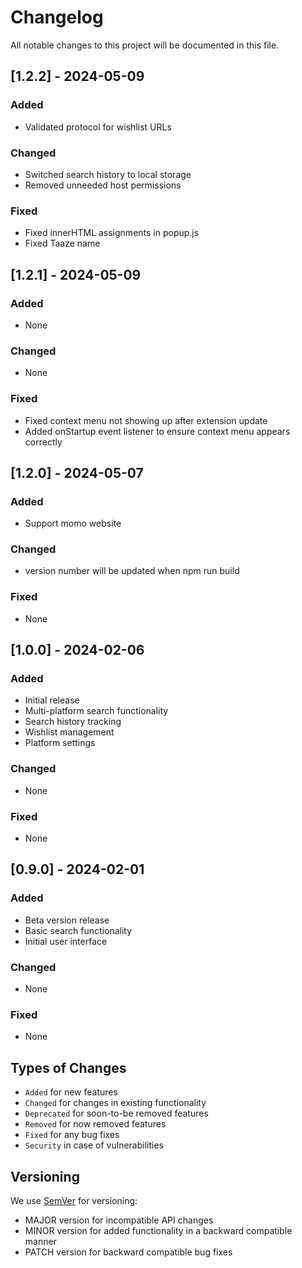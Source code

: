 # Changelog

All notable changes to this project will be documented in this file.

## [1.2.2] - 2024-05-09

### Added
- Validated protocol for wishlist URLs

### Changed
- Switched search history to local storage
- Removed unneeded host permissions

### Fixed
- Fixed innerHTML assignments in popup.js
- Fixed Taaze name

## [1.2.1] - 2024-05-09

### Added
- None

### Changed
- None

### Fixed
- Fixed context menu not showing up after extension update
- Added onStartup event listener to ensure context menu appears correctly

## [1.2.0] - 2024-05-07

### Added
- Support momo website

### Changed
- version number will be updated when npm run build

### Fixed
- None

## [1.0.0] - 2024-02-06

### Added
- Initial release
- Multi-platform search functionality
- Search history tracking
- Wishlist management
- Platform settings

### Changed
- None

### Fixed
- None

## [0.9.0] - 2024-02-01

### Added
- Beta version release
- Basic search functionality
- Initial user interface

### Changed
- None

### Fixed
- None

## Types of Changes

- `Added` for new features
- `Changed` for changes in existing functionality
- `Deprecated` for soon-to-be removed features
- `Removed` for now removed features
- `Fixed` for any bug fixes
- `Security` in case of vulnerabilities

## Versioning

We use [SemVer](http://semver.org/) for versioning:
- MAJOR version for incompatible API changes
- MINOR version for added functionality in a backward compatible manner
- PATCH version for backward compatible bug fixes
